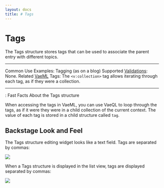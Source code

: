 ```yaml
---
layout: docs
title: # Tags
---
```


# Tags

The Tags structure stores tags that can be used to associate the parent
entry with different topics.

  ---------------------------------------- -------------------------------------------------------------------------------------------
  Common Use Examples:                     Tagging (as on a blog)
  Supported [Validations](#validations):   None.
  Related [VaeML](#vaeml) Tags:            The `<v:collection>` tag allows iterating through each tag, as if they were a collection.
  ---------------------------------------- -------------------------------------------------------------------------------------------

  : Fast Facts About the Tags structure

When accessing the tags in VaeML, you can use VaeQL to loop through the
tags, as if it were they were in a child collection of the current
context. The value of each tag is stored in a child structure called
`tag`.

## Backstage Look and Feel

The Tags structure editing widget looks like a text field. Tags are
separated by commas:

![](assets/images/screenshots/content_management/text_structure.png)

When a Tags structure is displayed in the list view, tags are displayed
separated by commas:

![](assets/images/screenshots/content_management/text_structure_listview.png)
